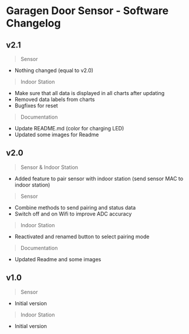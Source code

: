 # Garagen Door Sensor - Software Changelog

## v2.1

> Sensor
- Nothing changed (equal to v2.0)

> Indoor Station
- Make sure that all data is displayed in all charts after updating
- Removed data labels from charts
- Bugfixes for reset

> Documentation
- Update README.md (color for charging LED)
- Updated some images for Readme

## v2.0

> Sensor & Indoor Station
- Added feature to pair sensor with indoor station (send sensor MAC to indoor station)

> Sensor
- Combine methods to send pairing and status data
- Switch off and on Wifi to improve ADC accuracy

> Indoor Station
- Reactivated and renamed button to select pairing mode

> Documentation
- Updated Readme and some images

## v1.0

> Sensor
- Initial version

> Indoor Station
- Initial version